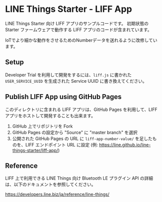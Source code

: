 # LINE Things Starter - LIFF App

LINE Things Starter 向け LIFF アプリのサンプルコードです。
初期状態の Starter ファームウェアで動作する LIFF アプリのコードが含まれています。

IoTでより細かな動作をさせるためのNumberデータを送れるように改修しています。

## Setup

Developer Trial を利用して開発をするには、`liff.js` に書かれた `USER_SERVICE_UUID` を生成された Service UUID に書き換えてください。

## Publish LIFF App using GitHub Pages

このディレクトリに含まれる LIFF アプリは、GitHub Pages を利用して、LIFF アプリをホストして開発することも出来ます。

1. GitHub 上でリポジトリを Fork
2. GitHub Pages の設定から "Source" に "master branch" を選択
3. 公開された GitHub Pages の URL に `liff-app-number-value/` を足したものを、LIFF エンドポイント URL に設定
(例: https://line.github.io/line-things-starter/liff-app/)

## Reference

LIFF 上で利用できる LINE Things 向け Bluetooth LE プラグイン API の詳細は、以下のドキュメントを参照してください。

https://developers.line.biz/ja/reference/line-things/
